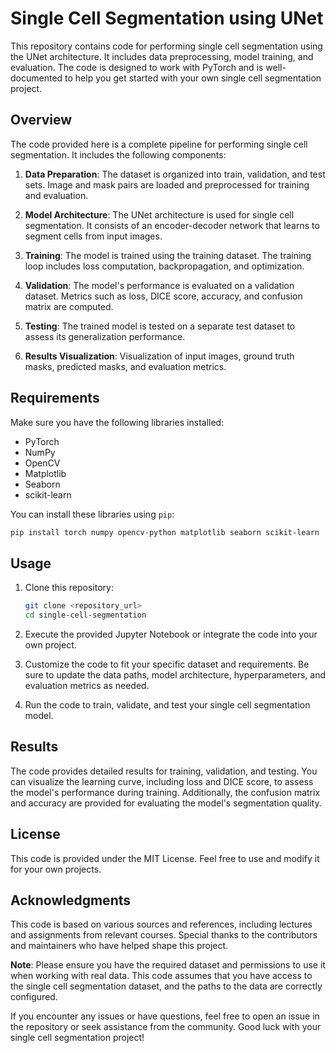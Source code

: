 # Single Cell Segmentation using UNet

This repository contains code for performing single cell segmentation using the UNet architecture. It includes data preprocessing, model training, and evaluation. The code is designed to work with PyTorch and is well-documented to help you get started with your own single cell segmentation project.

## Overview

The code provided here is a complete pipeline for performing single cell segmentation. It includes the following components:

1. **Data Preparation**: The dataset is organized into train, validation, and test sets. Image and mask pairs are loaded and preprocessed for training and evaluation.

2. **Model Architecture**: The UNet architecture is used for single cell segmentation. It consists of an encoder-decoder network that learns to segment cells from input images.

3. **Training**: The model is trained using the training dataset. The training loop includes loss computation, backpropagation, and optimization.

4. **Validation**: The model's performance is evaluated on a validation dataset. Metrics such as loss, DICE score, accuracy, and confusion matrix are computed.

5. **Testing**: The trained model is tested on a separate test dataset to assess its generalization performance.

6. **Results Visualization**: Visualization of input images, ground truth masks, predicted masks, and evaluation metrics.

## Requirements

Make sure you have the following libraries installed:

- PyTorch
- NumPy
- OpenCV
- Matplotlib
- Seaborn
- scikit-learn

You can install these libraries using `pip`:

```bash
pip install torch numpy opencv-python matplotlib seaborn scikit-learn
```

## Usage

1. Clone this repository:

   ```bash
   git clone <repository_url>
   cd single-cell-segmentation
   ```

2. Execute the provided Jupyter Notebook or integrate the code into your own project.

3. Customize the code to fit your specific dataset and requirements. Be sure to update the data paths, model architecture, hyperparameters, and evaluation metrics as needed.

4. Run the code to train, validate, and test your single cell segmentation model.

## Results

The code provides detailed results for training, validation, and testing. You can visualize the learning curve, including loss and DICE score, to assess the model's performance during training. Additionally, the confusion matrix and accuracy are provided for evaluating the model's segmentation quality.

## License

This code is provided under the MIT License. Feel free to use and modify it for your own projects.

## Acknowledgments

This code is based on various sources and references, including lectures and assignments from relevant courses. Special thanks to the contributors and maintainers who have helped shape this project.

**Note**: Please ensure you have the required dataset and permissions to use it when working with real data. This code assumes that you have access to the single cell segmentation dataset, and the paths to the data are correctly configured.

If you encounter any issues or have questions, feel free to open an issue in the repository or seek assistance from the community. Good luck with your single cell segmentation project!
